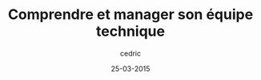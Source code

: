 ---
layout: video
title: "Comprendre et manager son équipe technique"
author: cedric
date: 25-03-2015
youtube_slug: "sF_gTP9F1wo"
labels:
  - workshop
pushed: true
thumbnail: 2015-03-25-workshop-tech-team.jpg
description: "Sylvain Abélard, software architect et partner chez Faveod vous plonge au milieu de situations complexes qu'il vous faudra comprendre et intégrer avant de reprendre le cap de la création de valeur pour vous et vos clients."
---